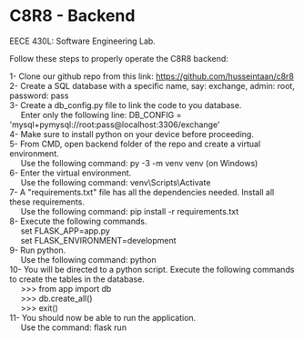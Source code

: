 # C8R8 - Backend
EECE 430L: Software Engineering Lab.

Follow these steps to properly operate the C8R8 backend:

1- Clone our github repo from this link: https://github.com/husseintaan/c8r8 \
2- Create a SQL database with a specific name, say: exchange, admin: root, password: pass\
3- Create a db_config.py file to link the code to you database.\
&nbsp;&nbsp;&nbsp;&nbsp;&nbsp;Enter only the following line: DB_CONFIG = 'mysql+pymysql://root:pass@localhost:3306/exchange'\
4- Make sure to install python on your device before proceeding.\
5- From CMD, open backend folder of the repo and create a virtual environment.\
&nbsp;&nbsp;&nbsp;&nbsp;&nbsp;Use the following command: py -3 -m venv venv (on Windows)\
6- Enter the virtual environment.\
&nbsp;&nbsp;&nbsp;&nbsp;&nbsp;Use the following command: venv\Scripts\Activate\
7- A "requirements.txt" file has all the dependencies needed. Install all these requirements.\
&nbsp;&nbsp;&nbsp;&nbsp;&nbsp;Use the following command: pip install -r requirements.txt\
8- Execute the following commands.\
&nbsp;&nbsp;&nbsp;&nbsp;&nbsp;set FLASK_APP=app.py \
&nbsp;&nbsp;&nbsp;&nbsp;&nbsp;set FLASK_ENVIRONMENT=development \
9- Run python.\
&nbsp;&nbsp;&nbsp;&nbsp;&nbsp;Use the following command: python\
10- You will be directed to a python script. Execute the following commands to create the tables in the database.\
&nbsp;&nbsp;&nbsp;&nbsp;&nbsp;>>> from app import db\
&nbsp;&nbsp;&nbsp;&nbsp;&nbsp;>>> db.create_all()\
&nbsp;&nbsp;&nbsp;&nbsp;&nbsp;>>> exit()\
11- You should now be able to run the application.\
&nbsp;&nbsp;&nbsp;&nbsp;&nbsp;Use the command: flask run
